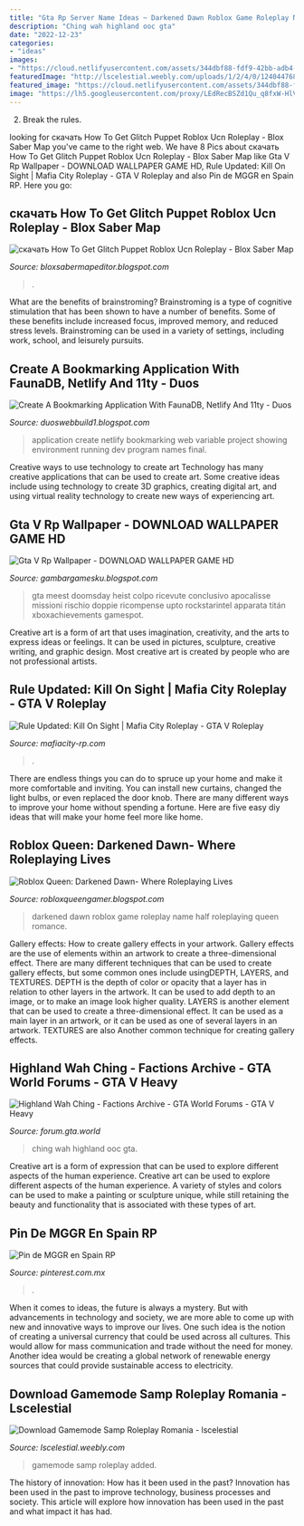 ```yaml
---
title: "Gta Rp Server Name Ideas ~ Darkened Dawn Roblox Game Roleplay Name Half Roleplaying Queen Romance"
description: "Ching wah highland ooc gta"
date: "2022-12-23"
categories:
- "ideas"
images:
- "https://cloud.netlifyusercontent.com/assets/344dbf88-fdf9-42bb-adb4-46f01eedd629/167ab831-afbf-4c2e-9242-db2547709b3d/bookmarking-application-faunadb-netlify-11ty-netlify-dev-screenshot.jpg"
featuredImage: "http://lscelestial.weebly.com/uploads/1/2/4/0/124044768/107926524.png"
featured_image: "https://cloud.netlifyusercontent.com/assets/344dbf88-fdf9-42bb-adb4-46f01eedd629/167ab831-afbf-4c2e-9242-db2547709b3d/bookmarking-application-faunadb-netlify-11ty-netlify-dev-screenshot.jpg"
image: "https://lh5.googleusercontent.com/proxy/LEdRecBSZd1Qu_q8fxW-HlV499oc02NYVyU101HbS6FOVqP-4BOeFpV1uKeoJgNhviwNLyivC8q0R1veIxRbbiddG0yShtk0=w1200-h630-pd"
---
```



2. Break the rules.

	

		
looking for скачать How To Get Glitch Puppet Roblox Ucn Roleplay - Blox Saber Map you've came to the right web. We have 8 Pics about скачать How To Get Glitch Puppet Roblox Ucn Roleplay - Blox Saber Map like Gta V Rp Wallpaper - DOWNLOAD WALLPAPER GAME HD, Rule Updated: Kill On Sight | Mafia City Roleplay - GTA V Roleplay and also Pin de MGGR en Spain RP. Here you go:
		
    
## скачать How To Get Glitch Puppet Roblox Ucn Roleplay - Blox Saber Map

<img loading=lazy src="https://lh5.googleusercontent.com/proxy/LEdRecBSZd1Qu_q8fxW-HlV499oc02NYVyU101HbS6FOVqP-4BOeFpV1uKeoJgNhviwNLyivC8q0R1veIxRbbiddG0yShtk0=w1200-h630-pd" onerror="this.onerror=null;this.src='https://tse4.mm.bing.net/th?id=OIP.mJdabsp0z5h9pPkBmRPt0QHaD4&amp;pid=15.1';" alt="скачать How To Get Glitch Puppet Roblox Ucn Roleplay - Blox Saber Map">

_Source: bloxsabermapeditor.blogspot.com_

>. 

	

What are the benefits of brainstroming?
Brainstroming is a type of cognitive stimulation that has been shown to have a number of benefits. Some of these benefits include increased focus, improved memory, and reduced stress levels. Brainstroming can be used in a variety of settings, including work, school, and leisurely pursuits.

    
## Create A Bookmarking Application With FaunaDB, Netlify And 11ty - Duos

<img loading=lazy src="https://cloud.netlifyusercontent.com/assets/344dbf88-fdf9-42bb-adb4-46f01eedd629/167ab831-afbf-4c2e-9242-db2547709b3d/bookmarking-application-faunadb-netlify-11ty-netlify-dev-screenshot.jpg" onerror="this.onerror=null;this.src='https://tse4.mm.bing.net/th?id=OIP.tA2szvzfu3KH3yyPak42XAHaGF&amp;pid=15.1';" alt="Create A Bookmarking Application With FaunaDB, Netlify And 11ty - Duos">

_Source: duoswebbuild1.blogspot.com_

>application create netlify bookmarking web variable project showing environment running dev program names final. 

	

Creative ways to use technology to create art
Technology has many creative applications that can be used to create art. Some creative ideas include using technology to create 3D graphics, creating digital art, and using virtual reality technology to create new ways of experiencing art.

    
## Gta V Rp Wallpaper - DOWNLOAD WALLPAPER GAME HD

<img loading=lazy src="https://www.gtabase.com/igallery/3601-3700/GTAOnline_146_PremiumRace_Route68-3610-360.jpg" onerror="this.onerror=null;this.src='https://tse1.mm.bing.net/th?id=OIP.0RI893y5cqJrcLNcMc-S0AHaEK&amp;pid=15.1';" alt="Gta V Rp Wallpaper - DOWNLOAD WALLPAPER GAME HD">

_Source: gambargamesku.blogspot.com_

>gta meest doomsday heist colpo ricevute conclusivo apocalisse missioni rischio doppie ricompense upto rockstarintel apparata titán xboxachievements gamespot. 

	

Creative art is a form of art that uses imagination, creativity, and the arts to express ideas or feelings. It can be used in pictures, sculpture, creative writing, and graphic design. Most creative art is created by people who are not professional artists.

    
## Rule Updated: Kill On Sight | Mafia City Roleplay - GTA V Roleplay

<img loading=lazy src="https://mafiacity-rp.com/forums/data/attachments/0/717-5b7626b85fb4f685ac864cc7016a294e.jpg" onerror="this.onerror=null;this.src='https://tse2.mm.bing.net/th?id=OIP.W3YmuF-09oWshkzHAWopTgHaF6&amp;pid=15.1';" alt="Rule Updated: Kill On Sight | Mafia City Roleplay - GTA V Roleplay">

_Source: mafiacity-rp.com_

>. 

	

There are endless things you can do to spruce up your home and make it more comfortable and inviting. You can install new curtains, changed the light bulbs, or even replaced the door knob. There are many different ways to improve your home without spending a fortune. Here are five easy diy ideas that will make your home feel more like home.

    
## Roblox Queen: Darkened Dawn- Where Roleplaying Lives

<img loading=lazy src="http://3.bp.blogspot.com/-YTXz4cZwfTE/VCIvLji30tI/AAAAAAAAADM/xA_kueK0QH0/s1600/RobloxScreenShot08202014_134720-661.png" onerror="this.onerror=null;this.src='https://tse1.mm.bing.net/th?id=OIP.3q5tsZx5D2K_0LN7RD5v3QHaFG&amp;pid=15.1';" alt="Roblox Queen: Darkened Dawn- Where Roleplaying Lives">

_Source: robloxqueengamer.blogspot.com_

>darkened dawn roblox game roleplay name half roleplaying queen romance. 

	

Gallery effects: How to create gallery effects in your artwork.
Gallery effects are the use of elements within an artwork to create a three-dimensional effect. There are many different techniques that can be used to create gallery effects, but some common ones include usingDEPTH, LAYERS, and TEXTURES.
 DEPTH is the depth of color or opacity that a layer has in relation to other layers in the artwork. It can be used to add depth to an image, or to make an image look higher quality. LAYERS is another element that can be used to create a three-dimensional effect. It can be used as a main layer in an artwork, or it can be used as one of several layers in an artwork. TEXTURES are also Another common technique for creating gallery effects.

    
## Highland Wah Ching - Factions Archive - GTA World Forums - GTA V Heavy

<img loading=lazy src="https://i.imgur.com/xxgfJo5.png" onerror="this.onerror=null;this.src='https://tse3.mm.bing.net/th?id=OIP.RiXKobSbABKBOTivlGT80gHaDF&amp;pid=15.1';" alt="Highland Wah Ching - Factions Archive - GTA World Forums - GTA V Heavy">

_Source: forum.gta.world_

>ching wah highland ooc gta. 

	

Creative art is a form of expression that can be used to explore different aspects of the human experience.
Creative art can be used to explore different aspects of the human experience. A variety of styles and colors can be used to make a painting or sculpture unique, while still retaining the beauty and functionality that is associated with these types of art.

    
## Pin De MGGR En Spain RP

<img loading=lazy src="https://i.pinimg.com/736x/f2/0b/95/f20b95e4b6466f0ff128290954045457.jpg" onerror="this.onerror=null;this.src='https://tse4.mm.bing.net/th?id=OIP.pcpiKKId53qLhoYNSQ7AnwHaHW&amp;pid=15.1';" alt="Pin de MGGR en Spain RP">

_Source: pinterest.com.mx_

>. 

	

When it comes to ideas, the future is always a mystery. But with advancements in technology and society, we are more able to come up with new and innovative ways to improve our lives. One such idea is the notion of creating a universal currency that could be used across all cultures. This would allow for mass communication and trade without the need for money. Another idea would be creating a global network of renewable energy sources that could provide sustainable access to electricity.

    
## Download Gamemode Samp Roleplay Romania - Lscelestial

<img loading=lazy src="http://lscelestial.weebly.com/uploads/1/2/4/0/124044768/107926524.png" onerror="this.onerror=null;this.src='https://tse2.mm.bing.net/th?id=OIP.KLBItSeUf7_xw9Srd_6ifwHaEK&amp;pid=15.1';" alt="Download Gamemode Samp Roleplay Romania - lscelestial">

_Source: lscelestial.weebly.com_

>gamemode samp roleplay added. 

	

The history of innovation: How has it been used in the past?
Innovation has been used in the past to improve technology, business processes and society. This article will explore how innovation has been used in the past and what impact it has had.

